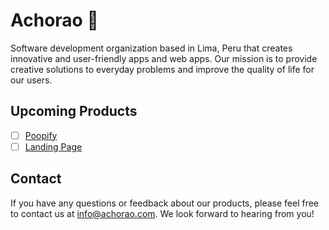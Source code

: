 # Achorao 🦙

Software development organization based in Lima, Peru that creates innovative and user-friendly apps and web apps. Our mission is to provide creative solutions to everyday problems and improve the quality of life for our users.

## Upcoming Products

- [ ] [Poopify](https://github.com/achorao/poopify)
- [ ] [Landing Page](https://github.com/achorao/landing-page)

## Contact
If you have any questions or feedback about our products, please feel free to contact us at info@achorao.com. We look forward to hearing from you!
